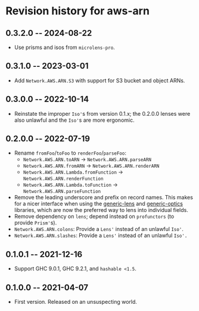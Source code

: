 # Revision history for aws-arn

## 0.3.2.0 -- 2024-08-22

* Use prisms and isos from `microlens-pro`.

## 0.3.1.0 -- 2023-03-01

* Add `Network.AWS.ARN.S3` with support for S3 bucket and object ARNs.

## 0.3.0.0 -- 2022-10-14

* Reinstate the improper `Iso'`s from version 0.1.x; the 0.2.0.0
  lenses were also unlawful and the `Iso'`s are more ergonomic.

## 0.2.0.0 -- 2022-07-19

* Rename `fromFoo`/`toFoo` to `renderFoo`/`parseFoo`:
  - `Network.AWS.ARN.toARN` -> `Network.AWS.ARN.parseARN`
  - `Network.AWS.ARN.fromARN` -> `Network.AWS.ARN.renderARN`
  - `Network.AWS.ARN.Lambda.fromFunction` -> `Network.AWS.ARN.renderFunction`
  - `Network.AWS.ARN.Lambda.toFunction` -> `Network.AWS.ARN.parseFunction`
* Remove the leading underscore and prefix on record names. This makes
  for a nicer interface when using the
  [generic-lens](https://hackage.haskell.org/package/generic-lens) and
  [generic-optics](https://hackage.haskell.org/package/generic-optics)
  libraries, which are now the preferred way to lens into individual
  fields.
* Remove dependency on `lens`; depend instead on `profunctors` (to
  provide `Prism'`s).
* `Network.AWS.ARN.colons`: Provide a `Lens'` instead of an unlawful `Iso'`.
* `Network.AWS.ARN.slashes`: Provide a `Lens'` instead of an unlawful `Iso'.`

## 0.1.0.1 -- 2021-12-16

* Support GHC 9.0.1, GHC 9.2.1, and `hashable <1.5`.

## 0.1.0.0 -- 2021-04-07

* First version. Released on an unsuspecting world.
